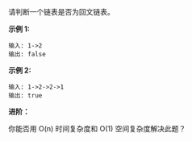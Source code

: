 请判断一个链表是否为回文链表。

**示例 1:**
```
输入: 1->2
输出: false
```
**示例 2:**
```
输入: 1->2->2->1
输出: true
```
**进阶：**

你能否用 O(n) 时间复杂度和 O(1) 空间复杂度解决此题？
